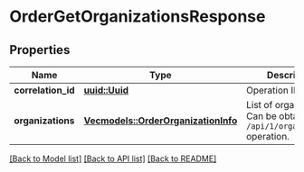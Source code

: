 # OrderGetOrganizationsResponse

## Properties

Name | Type | Description | Notes
------------ | ------------- | ------------- | -------------
**correlation_id** | [**uuid::Uuid**](uuid::Uuid.md) | Operation ID. | 
**organizations** | [**Vec<models::OrderOrganizationInfo>**](OrderOrganizationInfo.md) | List of organizations.                Can be obtained by `/api/1/organizations` operation. | 

[[Back to Model list]](../README.md#documentation-for-models) [[Back to API list]](../README.md#documentation-for-api-endpoints) [[Back to README]](../README.md)


